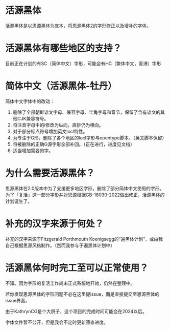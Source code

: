 # 活源黑体
活源黑体是以思源黑体为底本，将思源黑体2的字形修正以及增补的字体。
# 活源黑体有哪些地区的支持？
目前正在计划的有SC（简体中文）字形，可能会有HC（繁体中文，香港）字形
# 简体中文（活源黑体-牡丹）
简体中文字体中的改动：

1. 删除了全部朝鲜谚文字母、兼容字母、半角字母和音节，保留了含有谚文的其他CJK兼容符号。
2. 将注音字母中的i修改为纵向，直排仍为横向。
3. 对于部分标点符号增加英文locl特性。
4. 为专注于G形，删除了各个地区的locl字形与opentype脚本。（英文脚本保留）
5. 将被删除的正确G源字形全部补回。（正在进行，进度见文档）
6. 适当增加需要的字。

# 为什么需要活源黑体？
思源黑体在2.0版本中为了支援更多地区字形，删除了部分简体中文使用的字形。为了「复活」这一部分字形并对思源根据GB-18030-2022做出修正，活源黑体的计划诞生了。
# 补充的汉字来源于何处？
补充的汉字来源于Fitzgerald Porthmouth Koenigsegg的“遍黑体计划”，或由我自己根据思源风格制作。（然而我参与于遍黑体计划中）
# 活源黑体何时完工至可以正常使用？
不知。因为字形的复活工作尚未正式系统地开始，仍然在整理中。

若你发现思源黑体的字形问题不必在这里提issue，而是直接提交至思源黑体的issue界面。

由于KathrynCG是个大鸽子，这个项目的完成时间可能会在2024以后。

字体文件暂不公开，但是我会不定时更新筛查进度。
